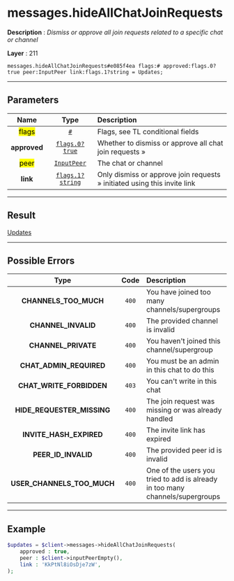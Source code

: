 # messages.hideAllChatJoinRequests

**Description** : *Dismiss or approve all join requests related to a specific chat or channel*

**Layer** : 211

```tl
messages.hideAllChatJoinRequests#e085f4ea flags:# approved:flags.0?true peer:InputPeer link:flags.1?string = Updates;
```

---

## Parameters

| Name | Type | Description |
| :---: | :---: | :--- |
| <mark>flags</mark> | [`#`](type/#) | Flags, see TL conditional fields |
| **approved** | [`flags.0?true`](type/true) | Whether to dismiss or approve all chat join requests » |
| <mark>peer</mark> | [`InputPeer`](type/InputPeer) | The chat or channel |
| **link** | [`flags.1?string`](type/string) | Only dismiss or approve join requests » initiated using this invite link |

---

## Result

[Updates](type/Updates)

---

## Possible Errors

| Type | Code | Description |
| :---: | :---: | :--- |
| **CHANNELS_TOO_MUCH** | `400` | You have joined too many channels/supergroups |
| **CHANNEL_INVALID** | `400` | The provided channel is invalid |
| **CHANNEL_PRIVATE** | `400` | You haven't joined this channel/supergroup |
| **CHAT_ADMIN_REQUIRED** | `400` | You must be an admin in this chat to do this |
| **CHAT_WRITE_FORBIDDEN** | `403` | You can't write in this chat |
| **HIDE_REQUESTER_MISSING** | `400` | The join request was missing or was already handled |
| **INVITE_HASH_EXPIRED** | `400` | The invite link has expired |
| **PEER_ID_INVALID** | `400` | The provided peer id is invalid |
| **USER_CHANNELS_TOO_MUCH** | `400` | One of the users you tried to add is already in too many channels/supergroups |

---

## Example

```php
$updates = $client->messages->hideAllChatJoinRequests(
	approved : true,
	peer : $client->inputPeerEmpty(),
	link : 'KkPtNl8iOsDje7zW',
);
```